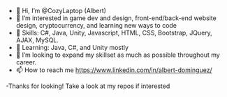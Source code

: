 - 👋 Hi, I’m @CozyLaptop (Albert)
- 👀 I’m interested in game dev and design, front-end/back-end website design, cryptocurrency, and learning new ways to code
- 📕 Skills: C#, Java, Unity, Javascript, HTML, CSS, Bootstrap, JQuery, AJAX, MySQL.
- 🌱 Learning: Java, C#, and Unity mostly
- 💞️ I’m looking to expand my skillset as much as possible throughout my career.
- 📫 How to reach me https://www.linkedin.com/in/albert-dominguez/

-Thanks for looking! Take a look at my repos if interested

<!---
CozyLaptop/CozyLaptop is a ✨ special ✨ repository because its `README.md` (this file) appears on your GitHub profile.
You can click the Preview link to take a look at your changes.
--->
